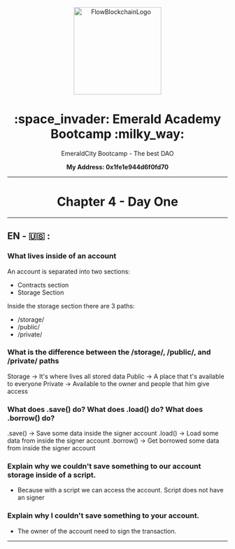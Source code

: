 
<div align="center"> 
  <img  width="200" alt="FlowBlockchainLogo" justify-content="center" src="https://cryptologos.cc/logos/flow-flow-logo.png">
  <h1> :space_invader: Emerald Academy Bootcamp :milky_way: </h1>
  <p>EmeraldCity Bootcamp - The best DAO</p>
  <p> <strong> My Address:  0x1fe1e944d6f0fd70 </strong> </p>
</div>

-----------------------------------------------------------------------------------------------------------------------------------------------------------

<h1 align="center"> Chapter 4 -  Day One </h1>

-----------------------------------------------------------------------------------------------------------------------------------------------------------

<h2> EN - 🇺🇸 :</h2>

<h3> What lives inside of an account </h3> 

An account is separated into two sections:
- Contracts section
- Storage Section

Inside the storage section there are 3 paths:
- /storage/
- /public/
- /private/

<h3> What is the difference between the /storage/, /public/, and /private/ paths </h3> 

Storage -> It's where lives all stored data 
Public -> A place that t's available to everyone
Private -> Available to the owner and people that him give access

<h3> What does .save() do? What does .load() do? What does .borrow() do? </h3> 

.save() -> Save some data inside the signer account 
.load() -> Load some data from inside the signer account
.borrow() -> Get borrowed some data from inside the signer account

<h3> Explain why we couldn't save something to our account storage inside of a script. </h3> 

- Because with a script we can access the account. Script does not have an signer

<h3> Explain why I couldn't save something to your account. </h3> 

- The owner of the account need to sign the transaction.






-----------------------------------------------------------------------------------------------------------------------------------------------------------
